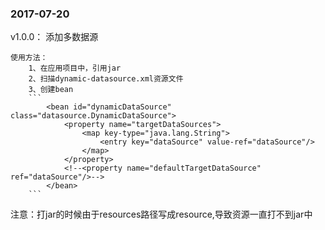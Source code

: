 ### 2017-07-20 

v1.0.0：
    添加多数据源
    
    使用方法：
        1、在应用项目中，引用jar
        2、扫描dynamic-datasource.xml资源文件
        3、创建bean
        ```
            <bean id="dynamicDataSource" class="datasource.DynamicDataSource">
                <property name="targetDataSources">
                    <map key-type="java.lang.String">
                        <entry key="dataSource" value-ref="dataSource"/>
                    </map>
                </property>
                <!--<property name="defaultTargetDataSource" ref="dataSource"/>-->
            </bean>
        ```

注意：打jar的时候由于resources路径写成resource,导致资源一直打不到jar中
